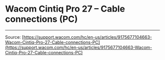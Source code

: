 # Wacom Cintiq Pro 27 – Cable connections (PC)



---
Source: [https://support.wacom.com/hc/en-us/articles/9175677104663-Wacom-Cintiq-Pro-27-Cable-connections-PC](https://support.wacom.com/hc/en-us/articles/9175677104663-Wacom-Cintiq-Pro-27-Cable-connections-PC)
